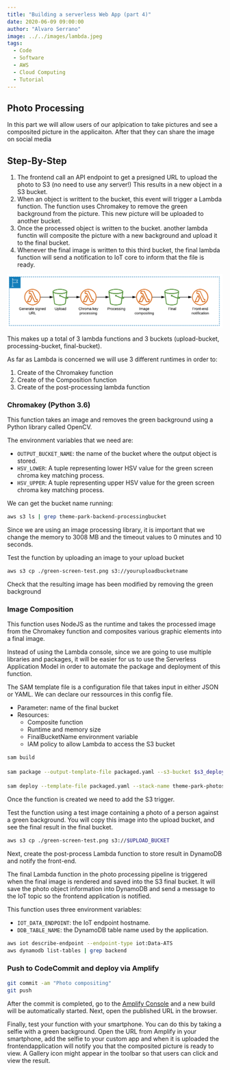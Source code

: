 ```yaml
---
title: "Building a serverless Web App (part 4)"
date: 2020-06-09 09:00:00
author: "Alvaro Serrano"
image: ../../images/lambda.jpeg
tags:
  - Code
  - Software
  - AWS
  - Cloud Computing
  - Tutorial
---
```


## Photo Processing

In this part we will allow users of our aplpication to take pictures and see a composited picture in the applicaiton. After that they can share the image on social media

## Step-By-Step

1. The frontend call an API endpoint to get a presigned URL to upload the photo to S3 (no need to use any server!) This results in a new object in a S3 bucket.
2. When an object is writtent to the bucket, this event will trigger a Lambda function. The function uses Chromakey to remove the green background from the picture. This new picture will be uploaded to another bucket.
3. Once the processed object is written to the bucket. another lambda functin will composite the picture with a new background and upload it to the final bucket.
4. Whenever the final image is written to this third bucket, the final lambda function will send a notification to IoT core to inform that the file is ready.

![Module 4 architecture](../../images/picture-arch.png)

This makes up a total of 3 lambda functions and 3 buckets (upload-bucket, processing-bucket, final-bucket).

As far as Lambda is concerned we will use 3 different runtimes in order to:

1. Create of the Chromakey function
2. Create of the Composition function
3. Create of the post-processing lambda function

### Chromakey (Python 3.6)

This function takes an image and removes the green background using a Python library called OpenCV.

The environment variables that we need are:

- `OUTPUT_BUCKET_NAME`: the name of the bucket where the output object is stored.
- `HSV_LOWER`: A tuple representing lower HSV value for the green screen chroma key matching process.
- `HSV_UPPER`: A tuple representing upper HSV value for the green screen chroma key matching process.

We can get the bucket name running:

```bash
aws s3 ls | grep theme-park-backend-processingbucket
```

Since we are using an image processing library, it is important that we change the memory to 3008 MB and the timeout values to 0 minutes and 10 seconds.

Test the function by uploading an image to your upload bucket

```bash
aws s3 cp ./green-screen-test.png s3://youruploadbucketname
```

Check that the resulting image has been modified by removing the green background

### Image Composition

This function uses NodeJS as the runtime and takes the processed image from the Chromakey function and composites various graphic elements into a final image.

Instead of using the Lambda console, since we are going to use multiple libraries and packages, it will be easier for us to use the Serverless Application Model in order to automate the package and deployment of this function.

The SAM template file is a configuration file that takes input in either JSON or YAML. We can declare our ressources in this config file.

- Parameter: name of the final bucket
- Resources:
  - Composite function
  - Runtime and memory size
  - FinalBucketName environment variable
  - IAM policy to allow Lambda to access the S3 bucket

```bash
sam build

sam package --output-template-file packaged.yaml --s3-bucket $s3_deploy_bucket

sam deploy --template-file packaged.yaml --stack-name theme-park-photos --capabilities CAPABILITY_IAM --parameter-overrides "FinalBucketName"=$FINAL_BUCKET

```

Once the function is created we need to add the S3 trigger.

Test the function using a test image containing a photo of a person against a green background. You will copy this image into the upload bucket, and see the final result in the final bucket.

```bash
aws s3 cp ./green-screen-test.png s3://$UPLOAD_BUCKET
```

Next, create the post-process Lambda function to store result in DynamoDB and notify the front-end.

The final Lambda function in the photo processing pipeline is triggered when the final image is rendered and saved into the S3 final bucket. It will save the photo object information into DynamoDB and send a message to the IoT topic so the frontend application is notified.

This function uses three environment variables:

- `IOT_DATA_ENDPOINT`: the IoT endpoint hostname.
- `DDB_TABLE_NAME`: the DynamoDB table name used by the application.

```bash
aws iot describe-endpoint --endpoint-type iot:Data-ATS
aws dynamodb list-tables | grep backend
```

### Push to CodeCommit and deploy via Amplify

```bash
git commit -am "Photo compositing"
git push
```

After the commit is completed, go to the [Amplify Console](https://console.aws.amazon.com/amplify/) and a new build will be automatically started. Next, open the published URL in the browser.

Finally, test your function with your smartphone. You can do this by taking a selfie with a green background. Open the URL from Amplify in your smartphone, add the selfie to your custom app and when it is uploaded the frontendapplication will notify you that the composited picture is ready to view. A Gallery icon might appear in the toolbar so that users can click and view the result.
